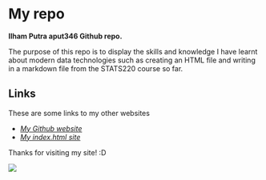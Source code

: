 # My repo

**Ilham Putra aput346 Github repo.**

The purpose of this repo is to display the skills and knowledge I have learnt about modern data technologies such as creating an HTML file and writing in a markdown file from the STATS220 course so far.

## Links

These are some links to my other websites
- *[My Github website](https://github.com/aput346/stats220)*
- *[My index.html site](https://aput346.github.io/stats220/)*

Thanks for visiting my site! :D

![](https://smb.ibsrv.net/imageresizer/image/blog_images/1200x1200/10087/91160/0447463001544828845.jpg)
